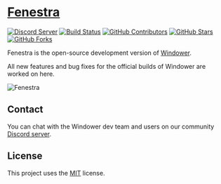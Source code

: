 # [Fenestra][github-project]

[![Discord Server][discord-badge]][discord-url]
[![Build Status][build-status-badge]][build-status-url]
[![GitHub Contributors][contributors-badge]][contributors-url]
[![GitHub Stars][stars-badge]][stars-url]
[![GitHub Forks][forks-badge]][forks-url]

Fenestra is the open-source development version of [Windower][windower-homepage].

All new features and bug fixes for the official builds of Windower are worked on here.

![Fenestra][banner]

<!--
## Contributing

All contributions are welcome. Learn more about contributing in
the [CONTRIBUTING][contributing] file.

Not sure what to contribute? Check out the [GitHub "contribute" page][contribute]
-->

## Contact

You can chat with the Windower dev team and users on our community [Discord server][discord-url].

## License

This project uses the [MIT][license] license.

<!-- References -->

[github-project]: https://github.com/Windower/Fenestra
[windower-homepage]: https://windower.net

[banner]: ../media/banner.png

[contributing]: ./CONTRIBUTING.md
[contribute]: https://github.com/Windower/Fenestra/contribute

[license]: ./LICENSE.md

[discord-url]: https://discord.gg/2wCMexS
[build-status-url]: https://github.com/windower/Fenestra/actions?query=workflow%3A"Build"+event%3Apush
[contributors-url]: https://github.com/Windower/Fenestra/graphs/contributors
[stars-url]: https://github.com/Windower/Fenestra/stargazers
[forks-url]: https://github.com/Windower/Fenestra/network/members

[discord-badge]: https://img.shields.io/discord/338590234235371531.svg?logo=discord&logoColor=white&colorB=7289da
[build-status-badge]: https://github.com/windower/Fenestra/workflows/Build/badge.svg?branch=master&event=push
[contributors-badge]: https://img.shields.io/github/contributors/Windower/Fenestra
[stars-badge]: https://img.shields.io/github/stars/Windower/Fenestra
[forks-badge]: https://img.shields.io/github/forks/Windower/Fenestra
